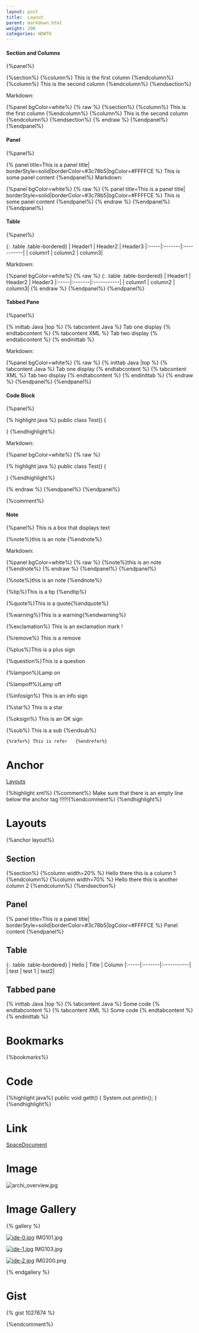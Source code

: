 ```yaml
---
layout: post
title:  Layout
parent: markdown.html
weight: 200
categories: HOWTO
---
```





#### Section and Columns

{%panel%}

{%section%}
{%column%}
This is the first column
{%endcolumn%}
{%column%}
This is the second column
{%endcolumn%}
{%endsection%}

Markdown:

{%panel bgColor=white%}
{% raw  %}
{%section%}
{%column%}
This is the first column
{%endcolumn%}
{%column%}
This is the second column
{%endcolumn%}
{%endsection%}
{% endraw  %}
{%endpanel%}
{%endpanel%}


#### Panel

{%panel%}

{% panel title=This is a panel title| borderStyle=solid|borderColor=#3c78b5|bgColor=#FFFFCE %}
This is some panel content
{%endpanel%}
Markdown:

{%panel bgColor=white%}
{% raw  %}
{% panel title=This is a panel title| borderStyle=solid|borderColor=#3c78b5|bgColor=#FFFFCE %}
This is some panel content
{%endpanel%}
{% endraw  %}
{%endpanel%}
{%endpanel%}


#### Table

{%panel%}

{: .table .table-bordered}
| Header1 | Header2 | Header3
|:-----|:-------|:-----------|
| column1 | column2 | column3|

Markdown:

{%panel bgColor=white%}
{% raw  %}
\{: .table .table-bordered}
 | Header1 | Header2 | Header3
 |:-----|:-------|:-----------|
 | column1 | column2 | column3|
{% endraw  %}
{%endpanel%}
{%endpanel%}


#### Tabbed Pane

{%panel%}

{% inittab Java |top %}
{% tabcontent Java %}
Tab one display
{% endtabcontent %}
{% tabcontent XML %}
Tab two display
{% endtabcontent %}
{% endinittab %}

Markdown:

{%panel bgColor=white%}
{% raw  %}
{% inittab Java |top %}
{% tabcontent Java %}
Tab one display
{% endtabcontent %}
{% tabcontent XML %}
Tab two display
{% endtabcontent %}
{% endinittab %}
{% endraw  %}
{%endpanel%}
{%endpanel%}


#### Code Block

{%panel%}

{% highlight java %}
 public class Test()
 {

 }
{%endhighlight%}

Markdown:

{%panel bgColor=white%}
{% raw  %}

{% highlight java %}
 public class Test()
 {

 }
{%endhighlight%}

{% endraw  %}
{%endpanel%}
{%endpanel%}












{%comment%}
#### Note

{%panel%}
This is a box that displays text

{%note%}this is an note {%endnote%}

Markdown:

{%panel bgColor=white%}
{% raw  %}
{%note%}this is an note {%endnote%}
{% endraw  %}
{%endpanel%}
{%endpanel%}




{%note%}this is an note {%endnote%}

{%tip%}This is a tip {%endtip%}

{%quote%}This is a quote{%endquote%}

{%warning%}This is a warning{%endwarning%}



{%exclamation%} This is an exclamation mark !

{%remove%} This is a remove

{%plus%}This is a plus sign

{%question%}This is a question

{%lampon%}Lamp on

{%lampoff%}Lamp off

{%infosign%} This is an info sign

{%star%} This is a star

{%oksign%} This is an OK sign

{%sub%} This is a sub  {%endsub%}

```
{%refer%} This is refer   {%endrefer%}
```

# Anchor

[Layouts](#layout)

{%highlight xml%}
{%comment%} Make sure that there is an empty line below the anchor tag !!!!!!{%endcomment%}
{%endhighlight%}


# Layouts

{%anchor layout%}

## Section

{%section%}
{%column width=20% %}
Hello there this is a column 1
{%endcolumn%}
{%column width=70% %}
Hello there this is another column  2
{%endcolumn%}
{%endsection%}


## Panel
{% panel title=This is a panel title| borderStyle=solid|borderColor=#3c78b5|bgColor=#FFFFCE %}
Panel content
{%endpanel%}


## Table

{: .table .table-bordered}
| Hello | Title |   Column
|:-----|:-------|:-----------|
| test | test 1 | test2|


## Tabbed pane

{% inittab Java |top %}
{% tabcontent Java %}
Some code
{% endtabcontent %}
{% tabcontent XML %}
Some code
{% endtabcontent %}
{% endinittab %}

# Bookmarks

{%bookmarks%}


# Code

{%highlight java%}
public void getIt()
{
    System.out.println();
}
{%endhighlight%}


# Link

[SpaceDocument](./about-jini.html)

# Image

![archi_overview.jpg](/attachment_files/archi_overview.jpg)

# Image Gallery

{% gallery %}

[![ide-0.jpg](/attachment_files/ide-0.jpg)](/attachment_files/ide-0.jpg)
IMG101.jpg

[![ide-1.jpg](/attachment_files/ide-1.jpg)](/attachment_files/ide-1.jpg)
IMG103.jpg

[![ide-2.jpg](/attachment_files/ide-2.jpg)](/attachment_files/ide-2.jpg)
IMG200.png


{% endgallery %}


# Gist
{% gist 1027674 %}

{%endcomment%}

 